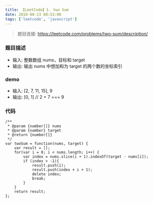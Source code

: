 ```yaml
---
title: 【LeetCode】1. two Sum
date: 2018-08-23 08:53:08
tags: ['leetcode', 'javascript']
---
```


> 题目连接: https://leetcode.com/problems/two-sum/description/

### 题目描述

- 输入: 整数数组 nums，目标和 target
- 输出: 输出 nums 中想加和为 target 的两个数的坐标索引

### demo

- 输入: [2, 7, 11, 15], 9
- 输出: [0, 1]   // 2 + 7 === 9

### 代码

```
/**
 * @param {number[]} nums
 * @param {number} target
 * @return {number[]}
 */
var twoSum = function(nums, target) {
    var result = [];
    for(var i = 0; i < nums.length; i++) {
        var index = nums.slice(i + 1).indexOf(target - nums[i]);
        if (index > -1){
            result.push(i);
            result.push(index + i + 1);
            delete index;
            break;
        }
    }
    return result;
};
```
